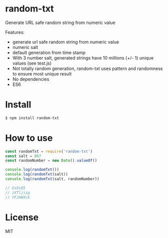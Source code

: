 # random-txt
Generate URL safe random string from numeric value

Features:
- generate url safe random string from numeric value
- numeric salt
- default generation from time stamp
- With 3 number salt, generated strings have 10 millions (+/- 1) unique values (see test.js)
- Not totally random generation, random-txt uses pattern and randomness to ensure most unique result
- No dependencies
- ES6

# Install
```sh
$ npm install random-txt
```

# How to use
```JavaScript
const randomTxt = require('random-txt')
const salt = 867
const randomNumber = new Date().valueOf()

console.log(randomTxt())
console.log(randomTxt(salt))
console.log(randomTxt(salt, randomNumber))

// GsXvQ5
// zXTljizg
// YFJmWXck
```

# License
MIT
